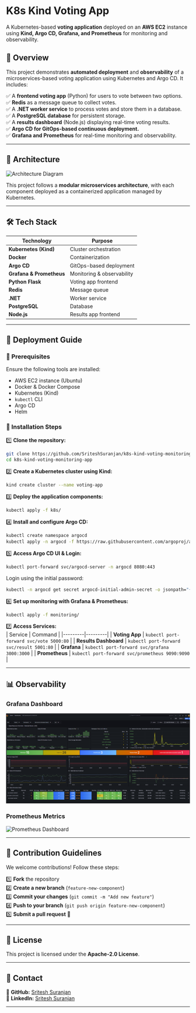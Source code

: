 # **K8s Kind Voting App**  

A Kubernetes-based **voting application** deployed on an **AWS EC2** instance using **Kind, Argo CD, Grafana, and Prometheus** for monitoring and observability.  

## **📌 Overview**  

This project demonstrates **automated deployment** and **observability** of a microservices-based voting application using Kubernetes and Argo CD. It includes:  

✅ A **frontend voting app** (Python) for users to vote between two options.  
✅ **Redis** as a message queue to collect votes.  
✅ A **.NET worker service** to process votes and store them in a database.  
✅ A **PostgreSQL database** for persistent storage.  
✅ A **results dashboard** (Node.js) displaying real-time voting results.  
✅ **Argo CD for GitOps-based continuous deployment.**  
✅ **Grafana and Prometheus** for real-time monitoring and observability.  

---

## **📁 Architecture**  

![Architecture Diagram](k8s-kind-voting-app.png)  

This project follows a **modular microservices architecture**, with each component deployed as a containerized application managed by Kubernetes.  

---

## **🛠️ Tech Stack**  

| Technology | Purpose |
|------------|---------|
| **Kubernetes (Kind)** | Cluster orchestration |
| **Docker** | Containerization |
| **Argo CD** | GitOps-based deployment |
| **Grafana & Prometheus** | Monitoring & observability |
| **Python Flask** | Voting app frontend |
| **Redis** | Message queue |
| **.NET** | Worker service |
| **PostgreSQL** | Database |
| **Node.js** | Results app frontend |

---

## **🚀 Deployment Guide**  

### **🔹 Prerequisites**  

Ensure the following tools are installed:  
- AWS EC2 instance (Ubuntu)  
- Docker & Docker Compose  
- Kubernetes (Kind)  
- `kubectl` CLI  
- Argo CD  
- Helm  

### **🔹 Installation Steps**  

1️⃣ **Clone the repository:**  
```bash
git clone https://github.com/SriteshSuranjan/k8s-kind-voting-monitoring-app.git
cd k8s-kind-voting-monitoring-app
```

2️⃣ **Create a Kubernetes cluster using Kind:**  
```bash
kind create cluster --name voting-app
```

3️⃣ **Deploy the application components:**  
```bash
kubectl apply -f k8s/
```

4️⃣ **Install and configure Argo CD:**  
```bash
kubectl create namespace argocd
kubectl apply -n argocd -f https://raw.githubusercontent.com/argoproj/argo-cd/stable/manifests/install.yaml
```

5️⃣ **Access Argo CD UI & Login:**  
```bash
kubectl port-forward svc/argocd-server -n argocd 8080:443
```
Login using the initial password:  
```bash
kubectl -n argocd get secret argocd-initial-admin-secret -o jsonpath="{.data.password}" | base64 -d; echo
```

6️⃣ **Set up monitoring with Grafana & Prometheus:**  
```bash
kubectl apply -f monitoring/
```

7️⃣ **Access Services:**  
| Service | Command |
|---------|---------|
| **Voting App** | `kubectl port-forward svc/vote 5000:80` |
| **Results Dashboard** | `kubectl port-forward svc/result 5001:80` |
| **Grafana** | `kubectl port-forward svc/grafana 3000:3000` |
| **Prometheus** | `kubectl port-forward svc/prometheus 9090:9090` |

---

## **📊 Observability**  

### **Grafana Dashboard**  
![Grafana Dashboard](grafana.png)  

### **Prometheus Metrics**  
![Prometheus Dashboard](prometheus.png)  

---

## **📝 Contribution Guidelines**  

We welcome contributions! Follow these steps:  

1️⃣ **Fork** the repository  
2️⃣ **Create a new branch** (`feature-new-component`)  
3️⃣ **Commit your changes** (`git commit -m "Add new feature"`)  
4️⃣ **Push to your branch** (`git push origin feature-new-component`)  
5️⃣ **Submit a pull request** 🚀  

---

## **📜 License**  

This project is licensed under the **Apache-2.0 License**.  

---

## **📧 Contact**  

📌 **GitHub:** [Sritesh Suranjan](https://github.com/SriteshSuranjan)  
📌 **LinkedIn:** [Sritesh Suranjan](https://www.linkedin.com/in/sriteshsuranjan/)  

---
